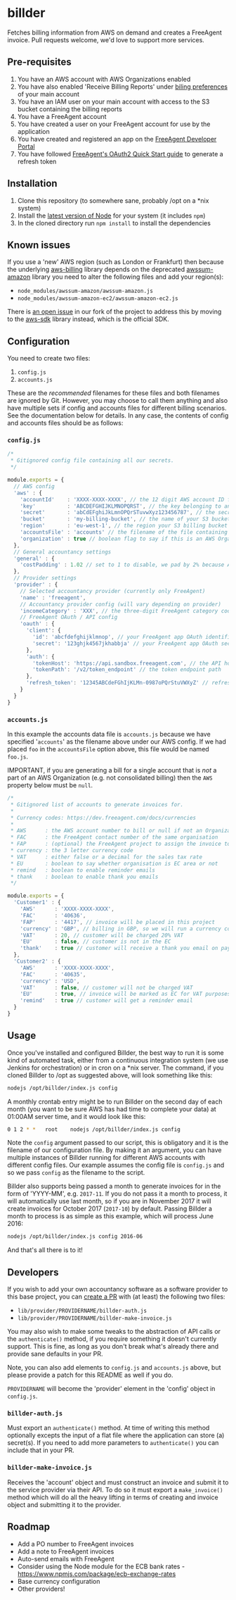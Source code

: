 # billder
Fetches billing information from AWS on demand and creates a FreeAgent invoice. Pull requests welcome, we'd love to support more services.

## Pre-requisites

1. You have an AWS account with AWS Organizations enabled
2. You have also enabled 'Receive Billing Reports' under [biling preferences](https://console.aws.amazon.com/billing/home?#/preferences) of your main account
3. You have an IAM user on your main account with access to the S3 bucket containing the billing reports
4. You have a FreeAgent account
5. You have created a user on your FreeAgent account for use by the application
6. You have created and registered an app on the [FreeAgent Developer Portal](https://dev.freeagent.com)
6. You have followed [FreeAgent's OAuth2 Quick Start guide](https://dev.freeagent.com/docs/quick_start) to generate a refresh token

## Installation

1. Clone this repository (to somewhere sane, probably /opt on a \*nix system)
2. Install the [latest version of Node](https://nodejs.org/en/download/) for your system (it includes `npm`)
3. In the cloned directory run `npm install` to install the dependencies

## Known issues

If you use a 'new' AWS region (such as London or Frankfurt) then because the underlying [aws-billing](https://github.com/codeenigma/aws-billing) library depends on the deprecated [awssum-amazon](https://www.npmjs.com/package/awssum-amazon) library you need to alter the following files and add your region(s):

* `node_modules/awssum-amazon/awssum-amazon.js`
* `node_modules/awssum-amazon-ec2/awssum-amazon-ec2.js`

There is [an open issue](https://github.com/codeenigma/aws-billing/issues/1) in our fork of the project to address this by moving to the [aws-sdk](https://www.npmjs.com/package/aws-sdk) library instead, which is the official SDK.

## Configuration

You need to create two files:

1. `config.js`
2. `accounts.js`

These are the *recommended* filenames for these files and both filenames are ignored by Git. However, you may choose to call them anything and also have multiple sets if config and accounts files for different billing scenarios. See the documentation below for details. In any case, the contents of config and accounts files should be as follows:

### `config.js`

```javascript
/*
 * Gitignored config file containing all our secrets.
 */

module.exports = {
  // AWS config
  'aws' : {
    'accountId'    : 'XXXX-XXXX-XXXX', // the 12 digit AWS account ID for your main account
    'key'          : 'ABCDEFGHIJKLMNOPQRST', // the key belonging to an IAM user with access to billing reports
    'secret'       : 'abCdEFghiJkLmnOPQrSTuvwXyz123456787', // the secret associated with the above key
    'bucket'       : 'my-billing-bucket', // the name of your S3 bucket containing your billing reports
    'region'       : 'eu-west-1', // the region your S3 billing bucket is in
    'accountsFile' : 'accounts' // the filename of the file containing your accounts to bill data (see below)
    'organization' : true // boolean flag to say if this is an AWS Organization with multiple accounts or not
  },
  // General accountancy settings
  'general' : {
    'costPadding' : 1.02 // set to 1 to disable, we pad by 2% because AWS convert to GBP with Visa rate
  },
  // Provider settings
  'provider' : {
    // Selected accountancy provider (currently only FreeAgent)
    'name' : 'freeagent',
    // Accountancy provider config (will vary depending on provider)
    'incomeCategory' : 'XXX', // the three-digit FreeAgent category code, false if not required
    // FreeAgent OAuth / API config
    'oauth' : {
      'client': {
        'id': 'abcfdefghijklmnop', // your FreeAgent app OAuth identifier
        'secret': '123ghjk4567jkhabbja' // your FreeAgent app OAuth secret
      },
      'auth': {
        'tokenHost': 'https://api.sandbox.freeagent.com', // the API host
        'tokenPath': '/v2/token_endpoint' // the token endpoint path
      },
      'refresh_token': '12345ABCdeFGhIjKLMn-0987oPQrStuVWXyZ' // refresh token generated when FreeAgent app was authorised
    }
  }
}
```

### `accounts.js`

In this example the accounts data file is `accounts.js` because we have specified '`accounts`' as the filename above under our AWS config. If we had placed `foo` in the `accountsFile` option above, this file would be named `foo.js`.

IMPORTANT, if you are generating a bill for a single account that is *not* a part of an AWS Organization (e.g. not consolidated billing) then the `AWS` property below must be `null`.

```javascript
/*
 * Gitignored list of accounts to generate invoices for.
 *
 * Currency codes: https://dev.freeagent.com/docs/currencies
 *
 * AWS      : the AWS account number to bill or null if not an Organizations account
 * FAC      : the FreeAgent contact number of the same organisation
 * FAP      : (optional) the FreeAgent project to assign the invoice to
 * currency : the 3 letter currency code
 * VAT      : either false or a decimal for the sales tax rate
 * EU       : boolean to say whether organisation is EC area or not
 * remind   : boolean to enable reminder emails
 * thank    : boolean to enable thank you emails
 */

module.exports = {
  'Customer1' : {
    'AWS'      : 'XXXX-XXXX-XXXX',
    'FAC'      : '40636',
    'FAP'      : '4417', // invoice will be placed in this project
    'currency' : 'GBP', // billing in GBP, so we will run a currency conversion
    'VAT'      : 20, // customer will be charged 20% VAT
    'EU'       : false, // customer is not in the EC
    'thank'    : true // customer will receive a thank you email on payment
  },
  'Customer2' : {
    'AWS'      : 'XXXX-XXXX-XXXX',
    'FAC'      : '40635',
    'currency' : 'USD',
    'VAT'      : false, // customer will not be charged VAT
    'EU'       : true, // invoice will be marked as EC for VAT purposes
    'remind'   : true // customer will get a reminder email
  }
}
```

## Usage

Once you've installed and configured Billder, the best way to run it is some kind of automated task, either from a continuous integration system (we use Jenkins for orchestration) or in cron on a \*nix server. The command, if you cloned Billder to /opt as suggested above, will look something like this:

```bash
nodejs /opt/billder/index.js config
```

A monthly crontab entry might be to run Billder on the second day of each month (you want to be sure AWS has had time to complete your data) at 01:00AM server time, and it would look like this:

```bash
0 1 2 * *	root	nodejs /opt/billder/index.js config
```

Note the `config` argument passed to our script, this is obligatory and it is the filename of our configuration file. By making it an argument, you can have multiple instances of Billder running for different AWS accounts with different config files. Our example assumes the config file is `config.js` and so we pass `config` as the filename to the script.

Billder also supports being passed a month to generate invoices for in the form of 'YYYY-MM', e.g. `2017-11`. If you do not pass it a month to process, it will automatically use last month, so if you are in November 2017 it will create invoices for October 2017 (`2017-10`) by default. Passing Billder a month to process is as simple as this example, which will process June 2016:

```bash
nodejs /opt/billder/index.js config 2016-06
```

And that's all there is to it!

## Developers

If you wish to add your own accountancy software as a software provider to this base project, you can [create a PR](https://github.com/codeenigma/billder/compare) with (at least) the following two files:

* `lib/provider/PROVIDERNAME/billder-auth.js`
* `lib/provider/PROVIDERNAME/billder-make-invoice.js`

You may also wish to make some tweaks to the abstraction of API calls or the `authenticate()` method, if you require something it doesn't currently support. This is fine, as long as you don't break what's already there and provide sane defaults in your PR.

Note, you can also add elements to `config.js` and `accounts.js` above, but please provide a patch for this README as well if you do.

`PROVIDERNAME` will become the 'provider' element in the 'config' object in `config.js`.

### `billder-auth.js`

Must export an `authenticate()` method. At time of writing this method optionally excepts the input of a flat file where the application can store (a) secret(s). If you need to add more parameters to `authenticate()` you can include that in your PR.

### `billder-make-invoice.js`

Receives the 'account' object and must construct an invoice and submit it to the service provider via their API. To do so it must export a `make_invoice()` method which will do all the heavy lifting in terms of creating and invoice object and submitting it to the provider.

## Roadmap

* Add a PO number to FreeAgent invoices
* Add a note to FreeAgent invoices
* Auto-send emails with FreeAgent
* Consider using the Node module for the ECB bank rates - https://www.npmjs.com/package/ecb-exchange-rates
* Base currency configuration
* Other providers!
